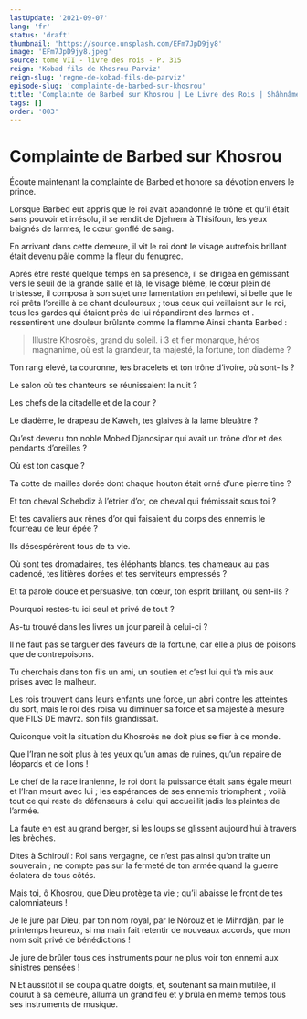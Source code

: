 ```yaml
---
lastUpdate: '2021-09-07'
lang: 'fr'
status: 'draft'
thumbnail: 'https://source.unsplash.com/EFm7JpD9jy8'
image: 'EFm7JpD9jy8.jpeg'
source: tome VII - livre des rois - P. 315
reign: 'Kobad fils de Khosrou Parviz'
reign-slug: 'regne-de-kobad-fils-de-parviz'
episode-slug: 'complainte-de-barbed-sur-khosrou'
title: 'Complainte de Barbed sur Khosrou | Le Livre des Rois | Shâhnâmeh'
tags: []
order: '003'
---
```


<!-- LTeX: language=fr -->

# Complainte de Barbed sur Khosrou

Écoute maintenant la complainte de Barbed et honore sa dévotion envers le prince.

Lorsque Barbed eut appris que le roi avait abandonné le trône et qu’il était sans pouvoir et irrésolu, il se rendit de Djehrem à Thisifoun, les yeux baignés de larmes, le cœur gonflé de sang.

En arrivant dans cette demeure, il vit le roi dont le visage autrefois brillant était devenu pâle comme la fleur du fenugrec.

Après être resté quelque temps en sa présence, il se dirigea en gémissant vers le seuil de la grande salle et là, le visage blême, le cœur plein de tristesse, il composa à son sujet une lamentation en pehlewi, si belle que le roi prêta l’oreille à ce chant douloureux ; tous ceux qui veillaient sur le roi, tous les gardes qui étaient près de lui répandirent des larmes et . ressentirent une douleur brûlante comme la flamme Ainsi chanta Barbed :

> Illustre Khosroës, grand du soleil. i
3
et fier monarque, héros magnanime, où est la grandeur, ta majesté, la fortune, ton diadème ?

Ton rang élevé, ta couronne, tes bracelets et ton trône d’ivoire, où sont-ils ?

Le salon où tes chanteurs se réunissaient la nuit ?

Les chefs de la citadelle et de la cour ?

Le diadème, le drapeau de Kaweh, tes glaives à la lame bleuâtre ?

Qu’est devenu ton noble Mobed Djanosipar qui avait un trône d’or et des pendants d’oreilles ?

Où est ton casque ?

Ta cotte de mailles dorée dont chaque houton était orné d’une pierre tine ?

Et ton cheval Schebdiz à l’étrier d’or, ce cheval qui frémissait sous toi ?

Et tes cavaliers aux rênes d’or qui faisaient du corps des ennemis le fourreau de leur épée ?

Ils désespérèrent tous de ta vie.

Où sont tes dromadaires, tes éléphants blancs, tes chameaux au pas cadencé, tes litières dorées et tes serviteurs empressés ?

Et ta parole douce et persuasive, ton cœur, ton esprit brillant, où sent-ils ?

Pourquoi restes-tu ici seul et privé de tout ?

As-tu trouvé dans les livres un jour pareil à celui-ci ?

Il ne faut pas se targuer des faveurs de la fortune, car elle a plus de poisons que de contrepoisons.

Tu cherchais dans ton fils un ami, un soutien et c’est lui qui t’a mis aux prises avec le malheur.

Les rois trouvent dans leurs enfants une force, un abri contre les atteintes du sort, mais le roi des roisa vu diminuer sa force et sa majesté à mesure que FILS DE mavrz. son fils grandissait.

Quiconque voit la situation du Khosroês ne doit plus se fier à ce monde.

Que l’Iran ne soit plus à tes yeux qu’un amas de ruines, qu’un repaire de léopards et de lions !

Le chef de la race iranienne, le roi dont la puissance était sans égale meurt et l’Iran meurt avec lui ; les espérances de ses ennemis triomphent ; voilà tout ce qui reste de défenseurs à celui qui accueillit jadis les plaintes de l’armée.

La faute en est au grand berger, si les loups se glissent aujourd’hui à travers les brèches.

Dites à Schirouï : Roi sans vergagne, ce n’est pas ainsi qu’on traite un souverain ; ne compte pas sur la fermeté de ton armée quand la guerre éclatera de tous côtés.

Mais toi, ô Khosrou, que Dieu protège ta vie ; qu’il abaisse le front de tes calomniateurs !

Je le jure par Dieu, par ton nom royal, par le Nôrouz et le Mihrdjân, par le printemps heureux, si ma main fait retentir de nouveaux accords, que mon nom soit privé de bénédictions !

Je jure de brûler tous ces instruments pour ne plus voir ton ennemi aux sinistres pensées !

N Et aussitôt il se coupa quatre doigts, et, soutenant sa main mutilée, il courut à sa demeure, alluma un grand feu et y brûla en même temps tous ses instruments de musique.
